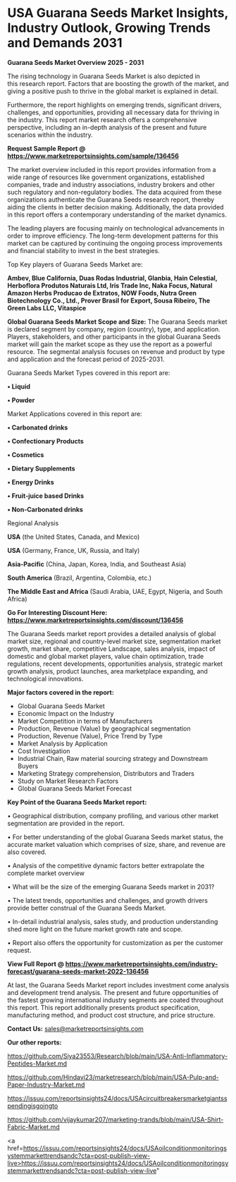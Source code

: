 # USA Guarana Seeds Market Insights, Industry Outlook, Growing Trends and Demands 2031

<Strong> Guarana Seeds Market Overview 2025 - 2031</strong>

The rising technology in Guarana Seeds Market is also depicted in this research report. Factors that are boosting the growth of the market, and giving a positive push to thrive in the global market is explained in detail.

Furthermore, the report highlights on emerging trends, significant drivers, challenges, and opportunities, providing all necessary data for thriving in the industry. This report market research offers a comprehensive perspective, including an in-depth analysis of the present and future scenarios within the industry.

<strong>Request Sample Report @ <a href=https://www.marketreportsinsights.com/sample/136456>https://www.marketreportsinsights.com/sample/136456</a></strong>

The market overview included in this report provides information from a wide range of resources like government organizations, established companies, trade and industry associations, industry brokers and other such regulatory and non-regulatory bodies. The data acquired from these organizations authenticate the Guarana Seeds research report, thereby aiding the clients in better decision making. Additionally, the data provided in this report offers a contemporary understanding of the market dynamics.

The leading players are focusing mainly on technological advancements in order to improve efficiency. The long-term development patterns for this market can be captured by continuing the ongoing process improvements and financial stability to invest in the best strategies.

Top Key players of Guarana Seeds Market are:

<strong>Ambev, Blue California, Duas Rodas Industrial, Glanbia, Hain Celestial, Herboflora Produtos Naturais Ltd, Iris Trade Inc, Naka Focus, Natural Amazon Herbs Producao de Extratos, NOW Foods, Nutra Green Biotechnology Co., Ltd., Prover Brasil for Export, Sousa Ribeiro, The Green Labs LLC, Vitaspice</strong>

<strong><b>Global Guarana Seeds Market Scope and Size:</b></strong>
The Guarana Seeds market is declared segment by company, region (country), type, and application. Players, stakeholders, and other participants in the global Guarana Seeds market will gain the market scope as they use the report as a powerful resource. The segmental analysis focuses on revenue and product by type and application and the forecast period of 2025-2031.

Guarana Seeds Market Types covered in this report are:

<strong>• Liquid

• Powder</strong>

Market Applications covered in this report are:

<strong>• Carbonated drinks

• Confectionary Products

• Cosmetics

• Dietary Supplements

• Energy Drinks

• Fruit-juice based Drinks

• Non-Carbonated drinks</strong> 

Regional Analysis

<strong>USA</strong> (the United States, Canada, and Mexico)

<strong>USA</strong> (Germany, France, UK, Russia, and Italy)

<strong>Asia-Pacific</strong> (China, Japan, Korea, India, and Southeast Asia)

<strong>South America</strong> (Brazil, Argentina, Colombia, etc.)

<strong>The Middle East and Africa</strong> (Saudi Arabia, UAE, Egypt, Nigeria, and South Africa)

<strong>Go For Interesting Discount Here: <a href=https://www.marketreportsinsights.com/discount/136456>https://www.marketreportsinsights.com/discount/136456</a></strong>

The Guarana Seeds market report provides a detailed analysis of global market size, regional and country-level market size, segmentation market growth, market share, competitive Landscape, sales analysis, impact of domestic and global market players, value chain optimization, trade regulations, recent developments, opportunities analysis, strategic market growth analysis, product launches, area marketplace expanding, and technological innovations.

<strong><b>Major factors covered in the report:</b></strong>
<ul>
  <li>Global Guarana Seeds Market </li>
  <li>Economic Impact on the Industry</li>
  <li>Market Competition in terms of Manufacturers</li>
  <li>Production, Revenue (Value) by geographical segmentation</li>
  <li>Production, Revenue (Value), Price Trend by Type</li>
  <li>Market Analysis by Application</li>
  <li>Cost Investigation</li>
  <li>Industrial Chain, Raw material sourcing strategy and Downstream Buyers</li>
  <li>Marketing Strategy comprehension, Distributors and Traders</li>
  <li>Study on Market Research Factors</li>
  <li>Global Guarana Seeds Market Forecast</li>
</ul>

<strong><b>Key Point of the Guarana Seeds Market report:</b></strong>

• Geographical distribution, company profiling, and various other market segmentation are provided in the report.

• For better understanding of the global Guarana Seeds market status, the accurate market valuation which comprises of size, share, and revenue are also covered.

• Analysis of the competitive dynamic factors better extrapolate the complete market overview

• What will be the size of the emerging Guarana Seeds market in 2031?

• The latest trends, opportunities and challenges, and growth drivers provide better construal of the Guarana Seeds Market.

• In-detail industrial analysis, sales study, and production understanding shed more light on the future market growth rate and scope.

• Report also offers the opportunity for customization as per the customer request.

<strong><b>View Full Report @ <a href=https://www.marketreportsinsights.com/industry-forecast/guarana-seeds-market-2022-136456>https://www.marketreportsinsights.com/industry-forecast/guarana-seeds-market-2022-136456</a></b></strong>


At last, the Guarana Seeds Market report includes investment come analysis and development trend analysis. The present and future opportunities of the fastest growing international industry segments are coated throughout this report. This report additionally presents product specification, manufacturing method, and product cost structure, and price structure.

<strong>Contact Us:</strong>
sales@marketreportsinsights.com

<strong>Our other reports:</strong>

<a href=https://github.com/Siya23553/Research/blob/main/USA-Anti-Inflammatory-Peptides-Market.md>https://github.com/Siya23553/Research/blob/main/USA-Anti-Inflammatory-Peptides-Market.md</a>

<a href=https://github.com/Hindavi23/marketresearch/blob/main/USA-Pulp-and-Paper-Industry-Market.md>https://github.com/Hindavi23/marketresearch/blob/main/USA-Pulp-and-Paper-Industry-Market.md</a>

<a href=https://issuu.com/reportsinsights24/docs/USAcircuitbreakersmarketgiantsspendingisgoingto>https://issuu.com/reportsinsights24/docs/USAcircuitbreakersmarketgiantsspendingisgoingto</a>

<a href=https://github.com/vijaykumar207/marketing-trands/blob/main/USA-Shirt-Fabric-Market.md>https://github.com/vijaykumar207/marketing-trands/blob/main/USA-Shirt-Fabric-Market.md</a>

<a href=https://issuu.com/reportsinsights24/docs/USAoilconditionmonitoringsystemmarkettrendsandc?cta=post-publish-view-live>https://issuu.com/reportsinsights24/docs/USAoilconditionmonitoringsystemmarkettrendsandc?cta=post-publish-view-live</a>"
